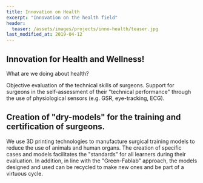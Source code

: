 ```yaml
---
title: Innovation on Health
excerpt: "Innovation on the health field"
header:
  teaser: /assets/images/projects/inno-health/teaser.jpg
last_modified_at: 2019-04-12
---
```


## Innovation for Health and Wellness!

What are we doing about health?

Objective evaluation of the technical skills of surgeons.
Support for surgeons in the self-assessment of their "technical performance" through the use of physiological sensors (e.g. GSR, eye-tracking, ECG).

## Creation of "dry-models" for the training and certification of surgeons.
We use 3D printing technologies to manufacture surgical training models to reduce the use of animals and human organs. The creation of specific cases and models facilitates the "standards" for all learners during their evaluation. In addition, in line with the "Green-Fablab" approach, the models designed and used can be recycled to make new ones and be part of a virtuous cycle.
